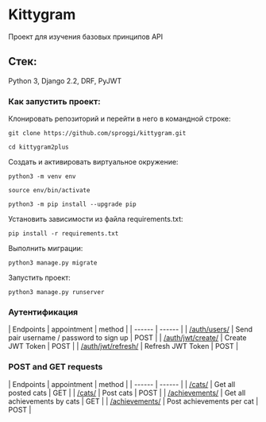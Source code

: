# Kittygram
Проект для изучения базовых принципов API

## Стек:
Python 3, Django 2.2, DRF, PyJWT

### Как запустить проект:

Клонировать репозиторий и перейти в него в командной строке:

```
git clone https://github.com/sproggi/kittygram.git
```

```
cd kittygram2plus
```

Cоздать и активировать виртуальное окружение:

```
python3 -m venv env
```

```
source env/bin/activate
```

```
python3 -m pip install --upgrade pip
```

Установить зависимости из файла requirements.txt:

```
pip install -r requirements.txt
```

Выполнить миграции:

```
python3 manage.py migrate
```

Запустить проект:

```
python3 manage.py runserver
```
### Аутентификация
| Endpoints | appointment | method |
| ------ | ------ |
| [/auth/users/] | Send pair username / password to sign up | POST |
| [/auth/jwt/create/] | Create JWT Token | POST |
| [/auth/jwt/refresh/] | Refresh JWT Token | POST |

### POST and GET requests
| Endpoints | appointment | method |
| ------ | ------ |
| [/cats/] | Get all posted cats | GET |
| [/cats/] | Post cats | POST |
| [/achievements/] | Get all achievements by cats | GET |
| [/achievements/] | Post achievements per cat | POST |


[/auth/users/]: <https://127.0.0.1:8000/auth/users/>
[/auth/jwt/create/]: <https://127.0.0.1:8000/auth/jwt/create/>
[/auth/jwt/refresh/]: <https://127.0.0.1:8000/auth/jwt/refresh/>
[/cats/]: <https://127.0.0.1:8000/cats/>
[/achievements/]: <https://127.0.0.1:8000/achievements/>

